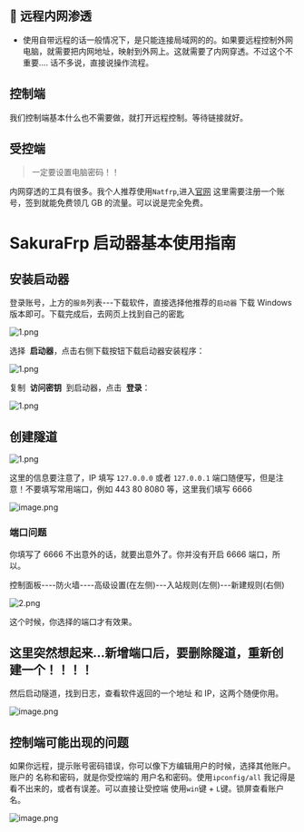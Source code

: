 ## 🙌 远程内网渗透

- 使用自带远程的话一般情况下，是只能连接局域网的的。如果要远程控制外网电脑，就需要把内网地址，映射到外网上。这就需要了内网穿透。不过这个不重要.... 话不多说，直接说操作流程。

## 控制端

我们控制端基本什么也不需要做，就打开远程控制。等待链接就好。

## 受控端

> 一定要设置电脑密码！！

内网穿透的工具有很多。我个人推荐使用`Natfrp`,进入[官网](https://openid.13a.com/) 这里需要注册一个账号，签到就能免费领几 GB 的流量。可以说是完全免费。

# SakuraFrp 启动器基本使用指南

## 安装启动器

登录账号，上方的`服务`列表---下载软件，直接选择他推荐的`启动器` 下载 Windows 版本即可。下载完成后，去网页上找到自己的密匙

![1.png](https://p3-juejin.byteimg.com/tos-cn-i-k3u1fbpfcp/69be0c58aafb43bb923a41dae35cd682~tplv-k3u1fbpfcp-zoom-1.image)

选择  **启动器**，点击右侧下载按钮下载启动器安装程序：

![1.png](https://p3-juejin.byteimg.com/tos-cn-i-k3u1fbpfcp/7f8f83a2fe2344128d4516a8fe76291c~tplv-k3u1fbpfcp-zoom-1.image)

复制  **访问密钥**  到启动器，点击  **登录**：

![1.png](https://p3-juejin.byteimg.com/tos-cn-i-k3u1fbpfcp/6d0d5479c7cd454b9a071963e4aa0ba2~tplv-k3u1fbpfcp-zoom-1.image)

## 创建隧道

![1.png](https://p3-juejin.byteimg.com/tos-cn-i-k3u1fbpfcp/5b3e46a92a9d4e0f8e3abbadaf0caef6~tplv-k3u1fbpfcp-zoom-1.image)

这里的信息要注意了，IP 填写 `127.0.0.0` 或者 `127.0.0.1` 端口随便写，但是注意！不要填写常用端口，例如 443 80 8080 等，这里我们填写 6666

![image.png](https://p9-juejin.byteimg.com/tos-cn-i-k3u1fbpfcp/c04d9ffa67c54abc8447e5024328cf4b~tplv-k3u1fbpfcp-watermark.image?)

### 端口问题

你填写了 6666 不出意外的话，就要出意外了。你并没有开启 6666 端口，所以。

控制面板----防火墙----高级设置(在左侧)---入站规则(左侧)---新建规则(右侧)

![2.png](https://p6-juejin.byteimg.com/tos-cn-i-k3u1fbpfcp/d052c9a70b1f4b48b9f02b05609a9950~tplv-k3u1fbpfcp-watermark.image?)

这个时候，你选择的端口才有效果。

## 这里突然想起来...新增端口后，要删除隧道，重新创建一个！！！！

然后启动隧道，找到日志，查看软件返回的一个地址 和 IP，这两个随便你用。

![image.png](https://p9-juejin.byteimg.com/tos-cn-i-k3u1fbpfcp/305865f9423a40a88b059ee34139847d~tplv-k3u1fbpfcp-watermark.image?)

## 控制端可能出现的问题

如果你远程，提示账号密码错误，你可以像下方编辑用户的时候，选择其他账户。账户的 名称和密码，就是你受控端的 用户名和密码。使用`ipconfig/all` 我记得是看不出来的，或者有误差。可以直接让受控端 使用`win`键 + `L`键。锁屏查看账户名。

![image.png](https://p1-juejin.byteimg.com/tos-cn-i-k3u1fbpfcp/48c4c594c43c4aa0ae593e4f7015eea5~tplv-k3u1fbpfcp-watermark.image?)
